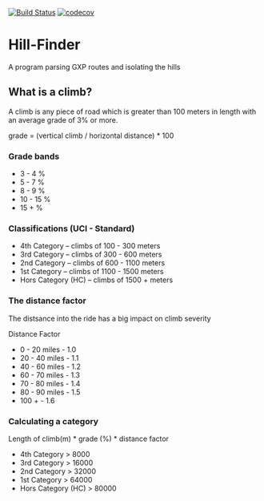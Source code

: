 [![Build Status](https://travis-ci.org/daflad/Hill-Finder.svg?branch=master)](https://travis-ci.org/daflad/Hill-Finder)
[![codecov](https://codecov.io/gh/daflad/Hill-Finder/branch/master/graph/badge.svg)](https://codecov.io/gh/daflad/Hill-Finder)
# Hill-Finder
A program parsing GXP routes and isolating the hills

## What is a climb?

A climb is any piece of road which is greater than 100 meters
in length with an average grade of 3% or more.

grade = (vertical climb / horizontal distance) * 100

### Grade bands


*  3 -  4 %
*  5 -  7 %
*  8 -  9 %
* 10 - 15 %
* 15 +    %



### Classifications (UCI - Standard)


* 4th Category 		– 	climbs of  100 -  300 meters
* 3rd Category 		– 	climbs of  300 -  600 meters
* 2nd Category 		– 	climbs of  600 - 1100 meters
* 1st Category 		– 	climbs of 1100 - 1500 meters
* Hors Category (HC) 	– 	climbs of 1500 +      meters



### The distance factor

The distsance into the ride has a big impact on climb severity

Distance Factor

*   0 - 20 miles - 1.0
*  20 - 40 miles - 1.1
*  40 - 60 miles - 1.2
*  60 - 70 miles - 1.3
*  70 - 80 miles - 1.4
*  80 - 90 miles - 1.5
* 100 +		  - 1.6



### Calculating a category

Length of climb(m) * grade (%) * distance factor

* 4th Category 		> 	 8000
* 3rd Category 		> 	16000
* 2nd Category 		> 	32000
* 1st Category 		> 	64000
* Hors Category (HC) 	> 	80000
